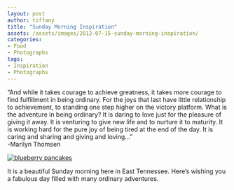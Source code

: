 ```yaml
---
layout: post
author: tiffany
title: "Sunday Morning Inspiration"
assets: /assets/images/2012-07-15-sunday-morning-inspiration/
categories: 
- Food
- Photographs
tags: 
- Inspiration
- Photographs
---
```


“And while it takes courage to achieve greatness, it takes more courage to find fulfillment in being ordinary. For the joys that last have little relationship to achievement, to standing one step higher on the victory platform. What is the adventure in being ordinary? It is daring to love just for the pleasure of giving it away. It is venturing to give new life and to nurture it to maturity. It is working hard for the pure joy of being tired at the end of the day. It is caring and sharing and giving and loving…”  
-Marilyn Thomsen

[![blueberry pancakes](jekyll_uploads/2012/07/blueberrypancakes-575x382.jpg "blueberrypancakes")](http://www.sweetpeonies.com/2012/07/sunday-morning-inspiration/blueberrypancakes/)

It is a beautiful Sunday morning here in East Tennessee. Here’s wishing you a fabulous day filled with many ordinary adventures.